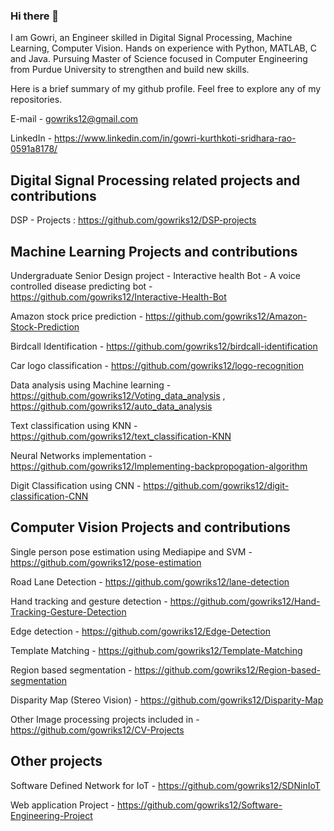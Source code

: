### Hi there 👋

<!--
**gowriks12/gowriks12** is a ✨ _special_ ✨ repository because its `README.md` (this file) appears on your GitHub profile.

Here are some ideas to get you started:

- 🔭 I’m currently working on ...
- 🌱 I’m currently learning ...
- 👯 I’m looking to collaborate on ...
- 🤔 I’m looking for help with ...
- 💬 Ask me about ...
- 📫 How to reach me: ...
- 😄 Pronouns: ...
- ⚡ Fun fact: ...
-->

I am Gowri, an Engineer skilled in Digital Signal Processing, Machine Learning, Computer Vision. Hands on experience with Python, MATLAB, C and Java. Pursuing Master of Science focused in Computer Engineering from Purdue University to strengthen and build new skills.

Here is a brief summary of my github profile. Feel free to explore any of my repositories.

E-mail - gowriks12@gmail.com

LinkedIn - https://www.linkedin.com/in/gowri-kurthkoti-sridhara-rao-0591a8178/

## Digital Signal Processing related projects and contributions
DSP - Projects : https://github.com/gowriks12/DSP-projects

## Machine Learning Projects and contributions
Undergraduate Senior Design project - Interactive health Bot - A voice controlled disease predicting bot - https://github.com/gowriks12/Interactive-Health-Bot

Amazon stock price prediction - https://github.com/gowriks12/Amazon-Stock-Prediction

Birdcall Identification - https://github.com/gowriks12/birdcall-identification 

Car logo classification - https://github.com/gowriks12/logo-recognition

Data analysis using Machine learning - https://github.com/gowriks12/Voting_data_analysis , https://github.com/gowriks12/auto_data_analysis

Text classification using KNN - https://github.com/gowriks12/text_classification-KNN

Neural Networks implementation - https://github.com/gowriks12/Implementing-backpropogation-algorithm 

Digit Classification using CNN - https://github.com/gowriks12/digit-classification-CNN

## Computer Vision Projects and contributions
Single person pose estimation using Mediapipe and SVM - https://github.com/gowriks12/pose-estimation

Road Lane Detection - https://github.com/gowriks12/lane-detection

Hand tracking and gesture detection - https://github.com/gowriks12/Hand-Tracking-Gesture-Detection

Edge detection - https://github.com/gowriks12/Edge-Detection

Template Matching - https://github.com/gowriks12/Template-Matching

Region based segmentation - https://github.com/gowriks12/Region-based-segmentation

Disparity Map (Stereo Vision) - https://github.com/gowriks12/Disparity-Map 

Other Image processing projects included in - https://github.com/gowriks12/CV-Projects

## Other projects
Software Defined Network for IoT - https://github.com/gowriks12/SDNinIoT

Web application Project - https://github.com/gowriks12/Software-Engineering-Project

